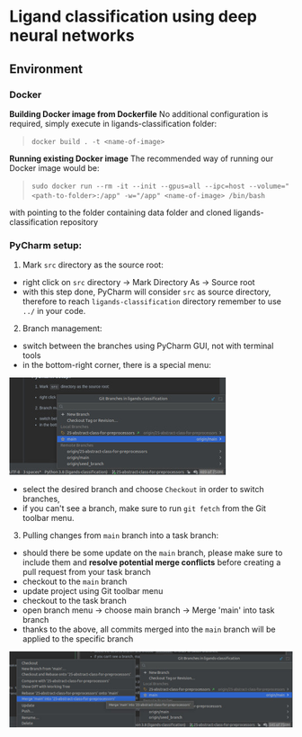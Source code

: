 # Ligand classification using deep neural networks

## Environment

### Docker

**Building Docker image from Dockerfile**
No additional configuration is required, simply execute in ligands-classification folder:
> `docker build . -t <name-of-image>`

**Running existing Docker image**
The recommended way of running our Docker image would be:
> `sudo docker run --rm -it --init --gpus=all --ipc=host --volume="<path-to-folder>:/app" -w="/app" <name-of-image> /bin/bash`

with <path-to-folder> pointing to the folder containing data folder and cloned ligands-classification repository

### PyCharm setup: ###


1. Mark `src` directory as the source root:
- right click on `src` directory -> Mark Directory As -> Source root
- with this step done, PyCharm will consider `src` as source directory, therefore to reach `ligands-classification` directory remember to use `../` in your code.
2. Branch management:
- switch between the branches using PyCharm GUI, not with terminal tools
- in the bottom-right corner, there is a special menu:

![branch management](./readme-images/branch-management-pycharm.jpg "branch management")

- select the desired branch and choose `Checkout` in order to switch branches,
- if you can't see a branch, make sure to run `git fetch` from the Git toolbar menu.

3. Pulling changes from `main` branch into a task branch:
- should there be some update on the `main` branch, please make sure to include them and **resolve potential merge conflicts** before creating a pull request from your task branch
- checkout to the `main` branch
- update project using Git toolbar menu
- checkout to the task branch
- open branch menu -> choose main branch -> Merge 'main' into task branch
- thanks to the above, all commits merged into the `main` branch will be applied to the specific branch

![update branch](./readme-images/update-branch.jpg "update branch")